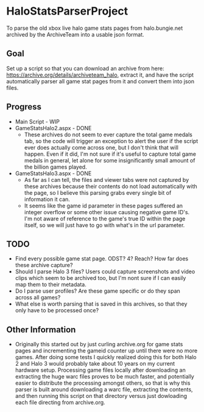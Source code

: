 # HaloStatsParserProject
To parse the old xbox live halo game stats pages from halo.bungie.net archived by the ArchiveTeam into a usable json format.

## Goal
Set up a script so that you can download an archive from here: https://archive.org/details/archiveteam_halo, extract it, and have the script automatically parser all game stat pages from it and convert them into json files.

## Progress
- Main Script - WIP
- GameStatsHalo2.aspx - DONE
  - These archives do not seem to ever capture the total game medals tab, so the code will trigger an exception to alert the user if the script ever does actually come across one, but I don't think that will happen. Even if it did, I'm not sure if it's useful to capture total game medals in general, let alone for some insignificantly small amount of the billion games played.
- GameStatsHalo3.aspx - DONE
  - As far as I can tell, the files and viewer tabs were not captured by these archives because their contents do not load automatically with the page, so I believe this parsing grabs every single bit of information it can.
  - It seems like the game id parameter in these pages suffered an integer overflow or some other issue causing negative game ID's. I'm not aware of reference to the game's true ID within the page itself, so we will just have to go with what's in the url parameter.

## TODO
- Find every possible game stat page. ODST? 4? Reach? How far does these archive capture?
- Should I parse Halo 3 files? Users could capture screenshots and video clips which seem to be archived too, but I'm nont sure if I can easily map them to their metadata.
- Do I parse user profiles? Are these game specific or do they span across all games?
- What else is worth parsing that is saved in this archives, so that they only have to be processed once?

## Other Information
- Originally this started out by just curling archive.org for game stats pages and incrementing the gameid counter up until there were no more games. After doing some tests I quickly realized doing this for both Halo 2 and Halo 3 would probably take about 10 years on my current hardware setup. Processing game files locally after downloading an extracting the huge warc files proves to be much faster, and potentially easier to distribute the processing amongst others, so that is why this parser is built around downloading a warc file, extracting the contents, and then running this script on that directory versus just dowloading each file directing from archive.org.
